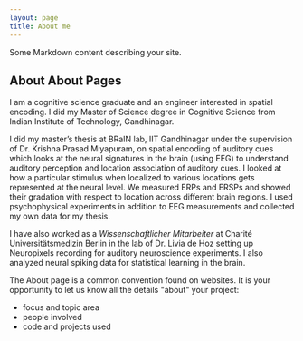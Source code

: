 ```yaml
---
layout: page
title: About me
---
```


Some Markdown content describing your site.

## About About Pages
I am a cognitive science graduate and an engineer interested in spatial encoding. I did my Master of Science degree in Cognitive Science from Indian Institute of Technology, Gandhinagar.

I did my master’s thesis at BRaIN lab, IIT Gandhinagar under the supervision of Dr. Krishna Prasad Miyapuram, on spatial encoding of auditory cues which looks at the neural signatures in the brain (using EEG) to understand auditory perception and location association of auditory cues. I looked at how a particular stimulus when localized to various locations gets represented at the neural level. We measured ERPs and ERSPs and showed their gradation with respect to location across different brain regions. I used psychophysical experiments in addition to EEG measurements and collected my own data for my thesis.

I have also worked as a *Wissenschaftlicher Mitarbeiter* at Charité Universitätsmedizin Berlin in the lab of Dr. Livia de Hoz setting up Neuropixels recording for auditory neuroscience experiments. I also analyzed neural spiking data for statistical learning in the brain.


The About page is a common convention found on websites.
It is your opportunity to let us know all the details "about" your project:

- focus and topic area
- people involved
- code and projects used
